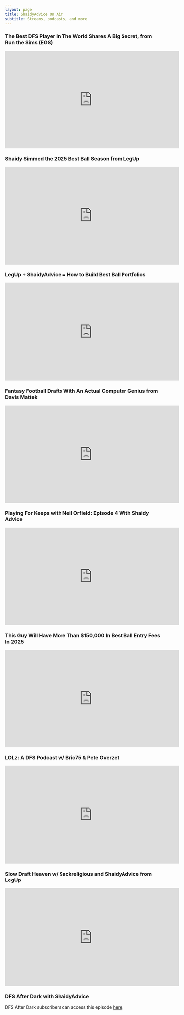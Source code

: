 ```yaml
---
layout: page
title: ShaidyAdvice On Air
subtitle: Streams, podcasts, and more  
---
```

<h3>The Best DFS Player In The World Shares A Big Secret, from Run the Sims (EGS)</h3>
<iframe width="560" height="315" src="https://www.youtube.com/embed/dkbk7V4pQPg?si=Xh6zb7nQPJYylE3R" title="YouTube video player" frameborder="0" allow="accelerometer; autoplay; clipboard-write; encrypted-media; gyroscope; picture-in-picture; web-share" referrerpolicy="strict-origin-when-cross-origin" allowfullscreen></iframe>

<h3>Shaidy Simmed the 2025 Best Ball Season from LegUp</h3>
<iframe width="560" height="315" src="https://www.youtube.com/embed/bj_6RpXsAjU?si=p8mb5EnmMAqHGlYR" title="YouTube video player" frameborder="0" allow="accelerometer; autoplay; clipboard-write; encrypted-media; gyroscope; picture-in-picture; web-share" referrerpolicy="strict-origin-when-cross-origin" allowfullscreen></iframe>

<h3>LegUp + ShaidyAdvice = How to Build Best Ball Portfolios</h3>
<iframe width="560" height="315" src="https://www.youtube.com/embed/xmvrcbih4fY?si=T88jsGA2-2PicWeA" title="YouTube video player" frameborder="0" allow="accelerometer; autoplay; clipboard-write; encrypted-media; gyroscope; picture-in-picture; web-share" referrerpolicy="strict-origin-when-cross-origin" allowfullscreen></iframe>

<h3>Fantasy Football Drafts With An Actual Computer Genius from Davis Mattek</h3>
<iframe width="560" height="315" src="https://www.youtube.com/embed/fxY3l2rP0CM?si=YtFX0yVZLlWYp8VP&amp;start=3786" title="YouTube video player" frameborder="0" allow="accelerometer; autoplay; clipboard-write; encrypted-media; gyroscope; picture-in-picture; web-share" referrerpolicy="strict-origin-when-cross-origin" allowfullscreen></iframe>

<h3>Playing For Keeps with Neil Orfield: Episode 4 With Shaidy Advice</h3>
<iframe width="560" height="315" src="https://www.youtube.com/embed/poMN7jCwX-k?si=4s1V_cIWmB0G00AP" title="YouTube video player" frameborder="0" allow="accelerometer; autoplay; clipboard-write; encrypted-media; gyroscope; picture-in-picture; web-share" referrerpolicy="strict-origin-when-cross-origin" allowfullscreen></iframe>

<h3>This Guy Will Have More Than $150,000 In Best Ball Entry Fees In 2025</h3>
<iframe width="560" height="315" src="https://www.youtube.com/embed/nbgHfYHn10A?si=E7GFMrTs1jKcsj5x&amp;start=2875" title="YouTube video player" frameborder="0" allow="accelerometer; autoplay; clipboard-write; encrypted-media; gyroscope; picture-in-picture; web-share" referrerpolicy="strict-origin-when-cross-origin" allowfullscreen></iframe>

<h3>LOLz: A DFS Podcast w/ Bric75 & Pete Overzet</h3>
<iframe width="560" height="315" src="https://www.youtube.com/embed/76sfKG3_I9c?si=QBWNGZBJK7vlOHKW" title="YouTube video player" frameborder="0" allow="accelerometer; autoplay; clipboard-write; encrypted-media; gyroscope; picture-in-picture; web-share" referrerpolicy="strict-origin-when-cross-origin" allowfullscreen></iframe>

<h3>Slow Draft Heaven w/ Sackreligious and ShaidyAdvice from LegUp</h3>
<iframe width="560" height="315" src="https://www.youtube.com/embed/wgMctx3uBPA?si=wcJ-u3FNaoOf0Aw4" title="YouTube video player" frameborder="0" allow="accelerometer; autoplay; clipboard-write; encrypted-media; gyroscope; picture-in-picture; web-share" referrerpolicy="strict-origin-when-cross-origin" allowfullscreen></iframe>

<h3>DFS After Dark with ShaidyAdvice</h3>
DFS After Dark subscribers can access this episode <a href = "https://www.youtube.com/watch?v=qpNBkGomA0s">here</a>.
